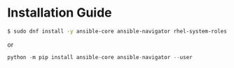 # Installation Guide

```bash
$ sudo dnf install -y ansible-core ansible-navigator rhel-system-roles
```
or 
```python
python -m pip install ansible-core ansible-navigator --user
```
